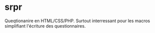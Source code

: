 # srpr
Queqtionanire en HTML/CSS/PHP. Surtout interressant pour les macros simplifiant l'écriture des questionnaires.
